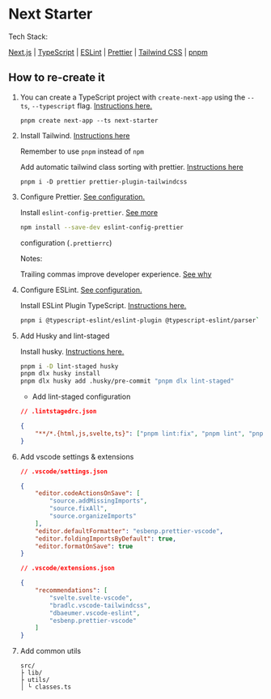 # Next Starter

Tech Stack:

[Next.js](https://nextjs.org/) | [TypeScript](https://www.typescriptlang.org/) | [ESLint](https://eslint.org/) | [Prettier](https://prettier.io/) | [Tailwind CSS](https://tailwindcss.com/) | [pnpm]()

## How to re-create it

1.  You can create a TypeScript project with `create-next-app` using the `--ts`, `--typescript` flag. [Instructions here.](https://nextjs.org/docs/basic-features/typescript)

    ```shell
    pnpm create next-app --ts next-starter
    ```

1.  Install Tailwind. [Instructions here](https://tailwindcss.com/docs/guides/nextjs)

    Remember to use `pnpm` instead of `npm`

    Add automatic tailwind class sorting with prettier. [Instructions here](https://tailwindcss.com/blog/automatic-class-sorting-with-prettier)

    ```shell
    pnpm i -D prettier prettier-plugin-tailwindcss
    ```

1.  Configure Prettier. [See configuration.](./.prettierrc)

    Install `eslint-config-prettier`. [See more](https://prettier.io/docs/en/integrating-with-linters.html)

    ```bash
    npm install --save-dev eslint-config-prettier
    ```

    configuration (`.prettierrc`)

    Notes:

    Trailing commas improve developer experience. [See why](https://developer.mozilla.org/en-US/docs/Web/JavaScript/Reference/Trailing_commas)

1.  Configure ESLint. [See configuration.](./.eslintrc.json)

    Install ESLint Plugin TypeScript. [Instructions here.](https://www.npmjs.com/package/@typescript-eslint/eslint-plugin)

    ```bash
    pnpm i @typescript-eslint/eslint-plugin @typescript-eslint/parser`
    ```

1.  Add Husky and lint-staged

    Install husky. [Instructions here.](https://typicode.github.io/husky/#/?id=install)

    ```bash
    pnpm i -D lint-staged husky
    pnpm dlx husky install
    pnpm dlx husky add .husky/pre-commit "pnpm dlx lint-staged"
    ```

    -   Add lint-staged configuration

    ```json
    // .lintstagedrc.json

    {
    	"**/*.{html,js,svelte,ts}": ["pnpm lint:fix", "pnpm lint", "pnpm check"]
    }
    ```

1.  Add vscode settings & extensions

    ```json
    // .vscode/settings.json

    {
    	"editor.codeActionsOnSave": [
    		"source.addMissingImports",
    		"source.fixAll",
    		"source.organizeImports"
    	],
    	"editor.defaultFormatter": "esbenp.prettier-vscode",
    	"editor.foldingImportsByDefault": true,
    	"editor.formatOnSave": true
    }
    ```

    ```json
    // .vscode/extensions.json

    {
    	"recommendations": [
    		"svelte.svelte-vscode",
    		"bradlc.vscode-tailwindcss",
    		"dbaeumer.vscode-eslint",
    		"esbenp.prettier-vscode"
    	]
    }
    ```

1.  Add common utils

    ```
    src/
    ├ lib/
    ├ utils/
    │ └ classes.ts
    ```
